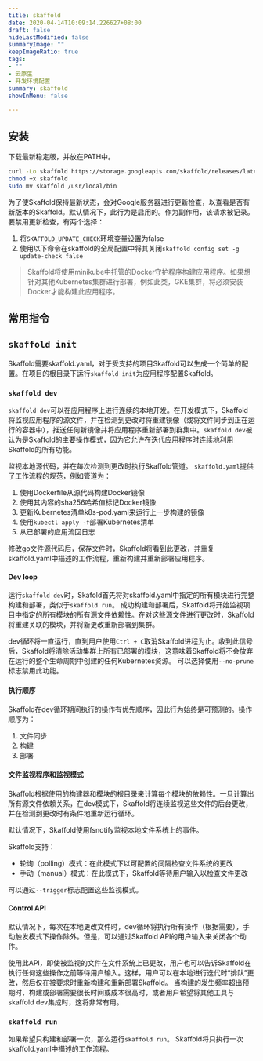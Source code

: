 ```yaml
---
title: skaffold
date: 2020-04-14T10:09:14.226627+08:00
draft: false
hideLastModified: false
summaryImage: ""
keepImageRatio: true
tags:
- ""
- 云原生
- 开发环境配置
summary: skaffold
showInMenu: false

---
```


## 安装

下载最新稳定版，并放在PATH中。

```bash
curl -Lo skaffold https://storage.googleapis.com/skaffold/releases/latest/skaffold-linux-amd64
chmod +x skaffold
sudo mv skaffold /usr/local/bin
```

为了使Skaffold保持最新状态，会对Google服务器进行更新检查，以查看是否有新版本的Skaffold。默认情况下，此行为是启用的。作为副作用，该请求被记录。要禁用更新检查，有两个选择： 

1. 将`SKAFFOLD_UPDATE_CHECK`环境变量设置为false
2. 使用以下命令在skaffold的全局配置中将其关闭`skaffold config set -g update-check false`

> Skaffold将使用minikube中托管的Docker守护程序构建应用程序。如果想针对其他Kubernetes集群进行部署，例如此类，GKE集群，将必须安装Docker才能构建此应用程序。

## 常用指令

## `skaffold init`

Skaffold需要skaffold.yaml，对于受支持的项目Skaffold可以生成一个简单的配置。在项目的根目录下运行`skaffold init`为应用程序配置Skaffold。

### `skaffold dev`

`skaffold dev`可以在应用程序上进行连续的本地开发。在开发模式下，Skaffold将监视应用程序的源文件，并在检测到更改时将重建镜像（或将文件同步到正在运行的容器中），推送任何新镜像并将应用程序重新部署到群集中。`skaffold dev`被认为是Skaffold的主要操作模式，因为它允许在迭代应用程序时连续地利用Skaffold的所有功能。

监视本地源代码，并在每次检测到更改时执行Skaffold管道。 `skaffold.yaml`提供了工作流程的规范，例如管道为：

1. 使用Dockerfile从源代码构建Docker镜像
2. 使用其内容的sha256哈希值标记Docker镜像
3. 更新Kubernetes清单k8s-pod.yaml来运行上一步构建的镜像
4. 使用`kubectl apply -f`部署Kubernetes清单
5. 从已部署的应用流回日志

修改go文件源代码后，保存文件时，Skaffold将看到此更改，并重复skaffold.yaml中描述的工作流程，重新构建并重新部署应用程序。

#### Dev loop

运行`skaffold dev`时，Skafold首先将对skaffold.yaml中指定的所有模块进行完整构建和部署，类似于`skaffold run`。 成功构建和部署后，Skaffold将开始监视项目中指定的所有模块的所有源文件依赖性。在对这些源文件进行更改时，Skaffold将重建关联的模块，并将新更改重新部署到集群。

dev循环将一直运行，直到用户使用`Ctrl + C`取消Skaffold进程为止。收到此信号后，Skaffold将清除活动集群上所有已部署的模块，这意味着Skaffold将不会放弃在运行的整个生命周期中创建的任何Kubernetes资源。 可以选择使用`--no-prune`标志禁用此功能。

#### 执行顺序

Skaffold在dev循环期间执行的操作有优先顺序，因此行为始终是可预测的。操作顺序为：

1. 文件同步
2. 构建
3. 部署

#### 文件监视程序和监视模式

Skaffold根据使用的构建器和模块的根目录来计算每个模块的依赖性。一旦计算出所有源文件依赖关系，在dev模式下，Skaffold将连续监视这些文件的后台更改，并在检测到更改时有条件地重新运行循环。

默认情况下，Skaffold使用fsnotify监视本地文件系统上的事件。

Skaffold支持：

- 轮询（polling）模式：在此模式下以可配置的间隔检查文件系统的更改
- 手动（manual）模式：在此模式下，Skaffold等待用户输入以检查文件更改

可以通过`--trigger`标志配置这些监视模式。

#### Control API

默认情况下，每次在本地更改文件时，dev循环将执行所有操作（根据需要），手动触发模式下操作除外。但是，可以通过Skaffold API的用户输入来关闭各个动作。

使用此API，即使被监视的文件在文件系统上已更改，用户也可以告诉Skaffold在执行任何这些操作之前等待用户输入。这样，用户可以在本地进行迭代时“排队”更改，然后仅在被要求时重新构建和重新部署Skaffold。 当构建的发生频率超出预期时，构建或部署需要很长时间或成本很高时，或者用户希望将其他工具与skaffold dev集成时，这将非常有用。

### `skaffold run`

如果希望只构建和部署一次，那么运行`skaffold run`。 Skaffold将只执行一次skaffold.yaml中描述的工作流程。
